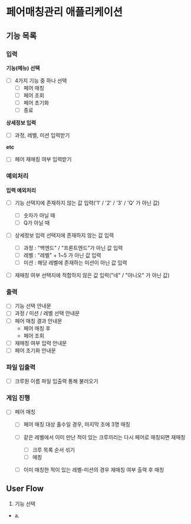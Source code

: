 # 페어매칭관리 애플리케이션

## 기능 목록

### 입력
**기능(메뉴) 선택**
- [ ] 4가지 기능 중 하나 선택
    - [ ] 페어 매칭
    - [ ] 페어 조회
    - [ ] 페어 초기화
    - [ ] 종료

**상세정보 입력**
- [ ] 과정, 레벨, 미션 입력받기

**etc**
- [ ] 페어 재매칭 여부 입력받기

### 예외처리
**입력 예외처리**
- [ ] 기능 선택지에 존재하지 않는 값 입력('1' / '2' / '3' / 'Q' 가 아닌 값)
    - [ ] 숫자가 아닐 때
    - [ ] Q가 아닐 때
- [ ] 상세정보 입력 선택지에 존재하지 않는 값 입력
    - [ ] 과정 : "백엔드" / "프론트엔드"가 아닌 값 입력
    - [ ] 레벨 : "레벨" + 1~5 가 아닌 값 입력
    - [ ] 미션 : 해당 레벨에 존재하는 미션이 아닌 값 입력
- [ ] 재매칭 여부 선택지에 적합하지 않은 값 입력("네" / "아니오" 가 아닌 값)


### 출력
- [ ] 기능 선택 안내문
- [ ] 과정 / 미션 / 레벨 선택 안내문
- [ ] 페어 매칭 결과 안내문
    - 페어 매칭 후
    - 페어 조회
- [ ] 재매칭 여부 입력 안내문
- [ ] 페어 초기화 안내문

### 파일 입출력
- [ ] 크루원 이름 파일 입출력 통해 불러오기

### 게임 진행
- [ ] 페어 매칭
    - [ ] 페어 매칭 대상 홀수일 경우, 마지막 조에 3명 매칭
    - [ ] 같은 레벨에서 이미 만난 적이 있는 크루끼리는 다시 페어로 매칭되면 재매칭
        - [ ] 크루 목록 순서 섞기
        - [ ] 매칭
    - [ ] 이미 매칭한 적이 있는 레벨-미션의 경우 재매칭 여부 출력 후 매칭
    
    
## User Flow

1. 기능 선택
  - a.

   
   